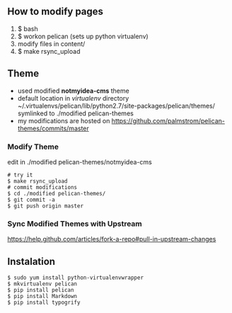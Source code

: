 ## How to modify pages

1. $ bash
2. $ workon pelican (sets up python virtualenv)
3. modify files in content/
4. $ make rsync_upload


## Theme
 - used modified **notmyidea-cms** theme
 - default location in *virtualenv* directory ~/.virtualenvs/pelican/lib/python2.7/site-packages/pelican/themes/ symlinked to ./modified pelican-themes
 - my modifications are hosted on  <https://github.com/palmstrom/pelican-themes/commits/master>

### Modify Theme
edit in ./modified pelican-themes/notmyidea-cms

	# try it
	$ make rsync_upload
	# commit modifications
	$ cd ./modified pelican-themes/
	$ git commit -a
	$ git push origin master
	
### Sync Modified Themes with Upstream
<https://help.github.com/articles/fork-a-repo#pull-in-upstream-changes>

## Instalation
    $ sudo yum install python-virtualenvwrapper
    $ mkvirtualenv pelican
    $ pip install pelican
    $ pip install Markdown
    $ pip install typogrify
